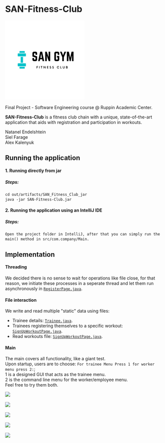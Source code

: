 # SAN-Fitness-Club 

<img src="LOGO.jpg">

Final Project - Software Engineering course @ Ruppin Academic Center.

**SAN-Fitness-Club** is a fitness club chain with a unique, state-of-the-art application
that aids with registration and participation in workouts.

Natanel Endelshtein  
Siel Farage  
Alex Kalenyuk

## Running the application

#### 1. Running directly from jar

##### Steps: 
    cd out/artifacts/SAN_Fitness_Club_jar
    java -jar SAN-Fitness-Club.jar

#### 2. Running the application using an IntelliJ IDE

##### Steps: 
    Open the project folder in IntelliJ, after that you can simply run the main() method in src/com.company/Main.

## Implementation 

#### Threading
We decided there is no sense to wait for operations like file close, for that reason,
we initiate these processes in a seperate thread and let them run asynchronously in [`RegisterPage.java`](https://github.com/Drizzynate28/SAN-Fitness-Club/blob/main/src/Pages/RegisterPage.java#L99).

#### File interaction
We write and read multiple "static" data using files:
- Trainee details: [`Trainee.java`](https://github.com/Drizzynate28/SAN-Fitness-Club/blob/main/src/Models/Trainee.java#L20).
- Trainees registering themselves to a specific workout: [`SignUpWorkoutPage.java`](https://github.com/Drizzynate28/SAN-Fitness-Club/blob/main/src/Pages/SignUpWorkoutPage.java#L116).
- Read workouts file: [`SignUpWorkoutPage.java`](https://github.com/Drizzynate28/SAN-Fitness-Club/blob/main/src/Pages/SignUpWorkoutPage.java#L33).

#### Main
The main covers all functionality, like a giant test.  
Upon startup, users are to choose: `For trainee Menu Press 1 for worker menu press 2:`;  
1 is a designed GUI that acts as the trainee menu.  
2 is the command line menu for the worker/employee menu.  
Feel free to try them both.

![](screenshots/1.png)

![](screenshots/2.png)

![](screenshots/3.png)

![](screenshots/4.png)

![](screenshots/5.png)
